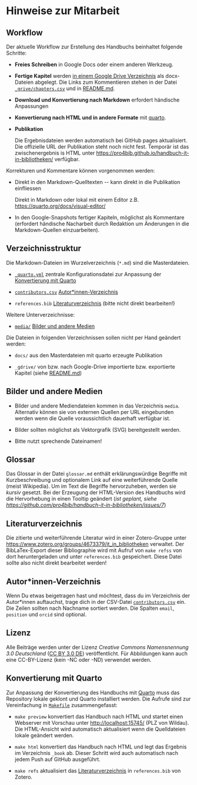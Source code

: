 # Hinweise zur Mitarbeit

## Workflow

Der aktuelle Workflow zur Erstellung des Handbuchs beinhaltet folgende Schritte:

* **Freies Schreiben** in Google Docs oder einem anderen Werkzeug. 

* **Fertige Kapitel** werden [in einem Google Drive Verzeichnis](https://drive.google.com/drive/folders/1JMBLJlk71JqQMQY7j_uXwV47fX8NA_N2) als docx-Dateien abgelegt. Die Links zum Kommentieren stehen in der Datei [`_grive/chapters.csv`](_gdrive/chapters.csv) und in [README.md](README.md).

* **Download und Konvertierung nach Markdown** erfordert händische Anpassungen

* **Konvertierung nach HTML und in andere Formate** mit [quarto].

* **Publikation**

  Die Ergebnisdateien werden automatisch bei GitHub pages aktualisiert. Die offizielle URL der Publikation steht noch nicht fest. Temporär ist das zwischenergebnis is HTML unter <https://pro4bib.github.io/handbuch-it-in-bibliotheken/> verfügbar.

Korrekturen und Kommentare können vorgenommen werden:

* Direkt in den Markdown-Quelltexten -- kann direkt in die Publikation einfliessen
  
  Direkt in Markdown oder lokal mit einem Editor z.B. <https://quarto.org/docs/visual-editor/>

* In den Google-Snapshots fertiger Kapiteln, möglichst als Kommentare (erfordert händische Nacharbeit durch Redaktion um Änderungen in die Markdown-Quellen einzuarbeiten).

[quarto]: https://quarto.org/

## Verzeichnisstruktur

Die Markdown-Dateien im Wurzelverzeichnis (`*.md`) sind die Masterdateien.

* [`_quarto.yml`](_quarto.yml) zentrale Konfigurationsdatei zur Anpassung der [Konvertierung mit Quarto](#konvertierung-mit-quarto)

* [`contributors.csv`](contributors.csv) [Autor*innen-Verzeichnis](#autorinnen-verzeichnis)

* `references.bib` [Literaturverzeichnis](#literaturverzeichnis) (bitte nicht direkt bearbeiten!)

Weitere Unterverzeichnisse:

* [`media/`](media) [Bilder und andere Medien](#bilder-und-andere-medien)

Die Dateien in folgenden Verzeichnissen sollen nicht per Hand geändert werden:

* `docs/` aus den Masterdateien mit quarto erzeugte Publikation

* `_gdrive/` von bzw. nach Google-Drive importierte bzw. exportierte Kapitel (siehe [README.md](_gdrive/README.md))

## Bilder und andere Medien

* Bilder und andere Mediendateien kommen in das Verzeichnis `media`. Alternativ können sie von externen Quellen per URL eingebunden werden wenn die Quelle voraussichtlich dauerhaft verfügbar ist.

* Bilder sollten möglichst als Vektorgrafik (SVG) bereitgestellt werden.

* Bitte nutzt sprechende Dateinamen!

## Glossar

Das Glossar in der Datei `glossar.md` enthält erklärungswürdige Begriffe mit Kurzbeschreibung und optionalem Link auf eine weiterführende Quelle (meist Wikipedia). Um im Text die Begriffe hervorzuheben, werden sie *kursiv* gesetzt. Bei der Erzeugung der HTML-Version des Handbuchs wird die Hervorhebung in einen Tooltip geändert (*ist geplant, siehe <https://github.com/pro4bib/handbuch-it-in-bibliotheken/issues/7>*)

## Literaturverzeichnis

Die zitierte und weiterführende Literatur wird in einer Zotero-Gruppe unter <https://www.zotero.org/groups/4673379/it_in_bibliotheken> verwaltet. Der BibLaTex-Export dieser Bibliographie wird mit Aufruf von `make refss` von dort heruntergeladen und unter `references.bib` gespeichert. Diese Datei sollte also nicht direkt bearbeitet werden!

## Autor*innen-Verzeichnis

Wenn Du etwas beigetragen hast und möchtest, dass du im Verzeichnis der Autor*innen auftauchst, trage dich in der CSV-Datei [`contributors.csv`](contributors.csv) ein. Die Zeilen sollten nach Nachname sortiert werden. Die Spalten `email`, `position` und `orcid` sind optional.

## Lizenz

Alle Beiträge werden unter der Lizenz *Creative Commons Namensnennung 3.0 Deutschland* ([CC BY 3.0 DE](https://creativecommons.org/licenses/by/3.0/de/)) veröffentlicht. Für Abbildungen kann auch eine CC-BY-Lizenz (kein -NC oder -ND) verwendet werden.

## Konvertierung mit Quarto

Zur Anpassung der Konvertierung des Handbuchs mit [Quarto](https://quarto.org) muss das Repository lokale geklont und Quarto installiert werden. Die Aufrufe sind zur Vereinfachung in [`Makefile`](../Makefile) zusammengefasst:

* `make preview` konvertiert das Handbuch nach HTML und startet einen Webserver mit Vorschau unter <http://localhost:15745/> (PLZ von Wildau). Die HTML-Ansicht wird automatisch aktualisiert wenn die Quelldateien lokale geändert werden.

* `make html` konvertiert das Handbuch nach HTML und legt das Ergebnis im Verzeichnis `_book` ab. Dieser Schritt wird auch automatisch nach jedem Push auf GitHub ausgeführt.

* `make refs` aktualisiert das [Literaturverzeichnis](#literaturverzeichnis) in `references.bib` von Zotero. 

